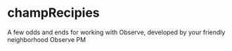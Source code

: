 # champRecipies
A few odds and ends for working with Observe, developed by your friendly neighborhood Observe PM
